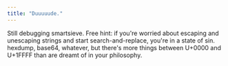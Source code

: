 ```yaml
---
title: "Duuuuude."
---
```



<p>Still debugging smartsieve. Free hint: if you're worried about escaping and unescaping strings and start search-and-replace, you're in a state of sin. hexdump, base64, whatever, but there's more things between U+0000 and U+1FFFF than are dreamt of in your philosophy.</p>